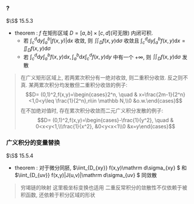 ### ?
$\S$ 15.5.3
- theorem : $f$ 在矩形区域 $D=[a,b]\times [c,d]$(可无限) 内闭可积. 
  - 若 $\int_{c}^d\mathrm dy\int_{a}^b |f(x,y)|\mathrm dx$ 收敛, 则 $\iint_D f(x,y)\mathrm d\sigma$ 收敛且 $\int_{c}^d\mathrm dy\int_{a}^b f(x,y)\mathrm dx=\iint_D f(x,y)\mathrm d\sigma$
  - 若 $\int_{c}^d\mathrm dy\int_{a}^b f(x,y)\mathrm dx, \int_{a}^b\mathrm dx\int_{c}^d f(x,y)\mathrm dy$ 中有一个 $+\infty$, 则 $\iint_D f(x,y)\mathrm d\sigma$ 发散
> 在广义矩形区域上, 若两累次积分有一绝对收敛, 则二重积分收敛. 反之则不真. 
> 某两累次积分均发散但二重积分收敛的例子:
> $$D= (0,1)^2,f(x,y)=\begin{cases}2^n, \quad & x=\frac{2m-1}{2^n}<1,0<y\leq \frac{1}{2^n},n\in \mathbb N,\\0 &o.w.\end{cases}$$
> 在不加绝对值时, 存在累次积分收敛而二元广义积分发散的例子:
> $$D= (0,1)^2,f(x,y)=\begin{cases}-\frac{1}{y^2}, \quad & 0<x<y<1,\\\frac{1}{x^2}, &0<y<x<1\\0 &x=y\end{cases}$$
### 广义积分的变量替换
$\S$ 15.5.4
- theorem : 对于微分同胚, $\iint_{D_{xy}} f(x,y)\mathrm d\sigma_{xy} $ 和 $\iint_{D_{uv}} f(x,y)|J(u,v)|\mathrm d\sigma_{uv} $ 同敛散
> 穷竭链的映射
> 这里极坐标变换也适用
> 二重反常积分的敛散性不仅依赖于被积函数, 还依赖于积分区域的形状